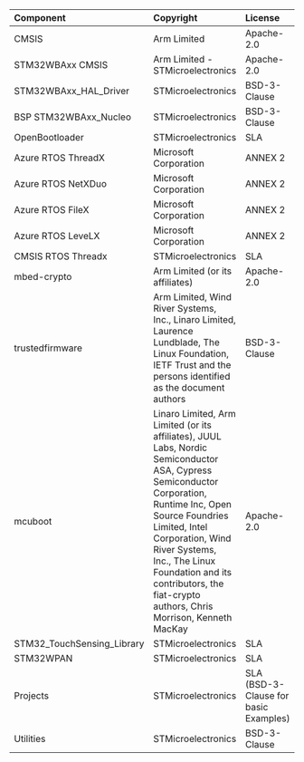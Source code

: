 | Component                       | Copyright                                                                                                                                                                                                                                                                                                                 | License                                   |
|:---------                       |:----------                                                                                                                                                                                                                                                                                                                |:-------                                   |
| CMSIS                           | Arm Limited                                                                                                                                                                                                                                                                                                               | Apache-2.0                                |
| STM32WBAxx CMSIS                | Arm Limited - STMicroelectronics                                                                                                                                                                                                                                                                                          | Apache-2.0                                |
| STM32WBAxx_HAL_Driver           | STMicroelectronics                                                                                                                                                                                                                                                                                                        | BSD-3-Clause                              |
| BSP STM32WBAxx_Nucleo           | STMicroelectronics                                                                                                                                                                                                                                                                                                        | BSD-3-Clause                              |
| OpenBootloader                  | STMicroelectronics                                                                                                                                                                                                                                                                                                        | SLA                                       |
| Azure RTOS ThreadX              | Microsoft Corporation                                                                                                                                                                                                                                                                                                     | ANNEX 2                                   |  
| Azure RTOS NetXDuo              | Microsoft Corporation                                                                                                                                                                                                                                                                                                     | ANNEX 2                                   |     
| Azure RTOS FileX                | Microsoft Corporation                                                                                                                                                                                                                                                                                                     | ANNEX 2                                   |   
| Azure RTOS LeveLX               | Microsoft Corporation                                                                                                                                                                                                                                                                                                     | ANNEX 2                                   |     
| CMSIS RTOS Threadx              | STMicroelectronics                                                                                                                                                                                                                                                                                                        | SLA                                       | 
| mbed-crypto                     | Arm Limited (or its affiliates)                                                                                                                                                                                                                                                                                           | Apache-2.0                                |
| trustedfirmware                 | Arm Limited, Wind River Systems, Inc., Linaro Limited, Laurence Lundblade, The Linux Foundation, IETF Trust and the persons identified as the document authors                                                                                                                                                            | BSD-3-Clause                              |
| mcuboot                         | Linaro Limited, Arm Limited (or its affiliates), JUUL Labs, Nordic Semiconductor ASA, Cypress Semiconductor Corporation,  Runtime Inc, Open Source Foundries Limited,  Intel Corporation,  Wind River Systems, Inc., The Linux Foundation and its contributors,  the fiat-crypto authors, Chris Morrison,  Kenneth MacKay | Apache-2.0                                |
| STM32_TouchSensing_Library      | STMicroelectronics                                                                                                                                                                                                                                                                                                        | SLA                                       |
| STM32WPAN                       | STMicroelectronics                                                                                                                                                                                                                                                                                                        | SLA                                       |
| Projects                        | STMicroelectronics                                                                                                                                                                                                                                                                                                        | SLA     (BSD-3-Clause for basic Examples) |
| Utilities                       | STMicroelectronics                                                                                                                                                                                                                                                                                                        | BSD-3-Clause                              |

